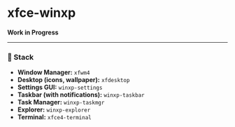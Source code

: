 # xfce-winxp

**Work in Progress**

---

### 🧱 Stack

- **Window Manager:** `xfwm4`
- **Desktop (icons, wallpaper):** `xfdesktop`
- **Settings GUI:** `winxp-settings`
- **Taskbar (with notifications):** `winxp-taskbar`
- **Task Manager:** `winxp-taskmgr`
- **Explorer:** `winxp-explorer`
- **Terminal:** `xfce4-terminal`
